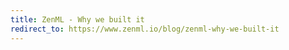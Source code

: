 ```yaml
---
title: ZenML - Why we built it
redirect_to: https://www.zenml.io/blog/zenml-why-we-built-it
---
```

